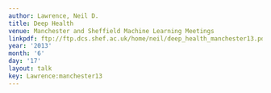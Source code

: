```yaml
---
author: Lawrence, Neil D.
title: Deep Health
venue: Manchester and Sheffield Machine Learning Meetings
linkpdf: ftp://ftp.dcs.shef.ac.uk/home/neil/deep_health_manchester13.pdf
year: '2013'
month: '6'
day: '17'
layout: talk
key: Lawrence:manchester13
---
```


